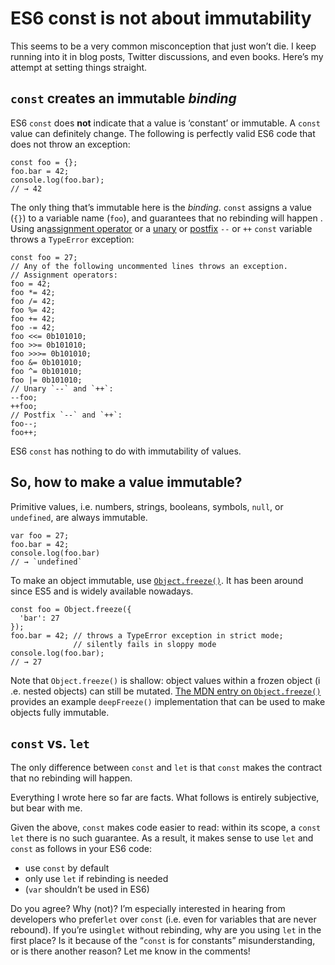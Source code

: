 # ES6 const is not about immutability

This seems to be a very common misconception that just won’t die. I keep
running into it in blog posts, Twitter discussions, and even books. Here’s my 
attempt at setting things straight.

## `const` creates an immutable *binding*

ES6 `const` does **not** indicate that a value is ‘constant’ or immutable. A 
`const` value can definitely change. The following is perfectly valid ES6 code
that does not throw an exception:

    const foo = {};
    foo.bar = 42;
    console.log(foo.bar);
    // → 42

The only thing that’s immutable here is the *binding*. `const` assigns a value
(`{}`) to a variable name (`foo`), and guarantees that no rebinding will happen
. Using an[assignment operator][1] or a [unary][2] or [postfix][3] `--` or `++`
`const` variable throws a `TypeError` exception:

    const foo = 27;
    // Any of the following uncommented lines throws an exception.
    // Assignment operators:
    foo = 42;
    foo *= 42;
    foo /= 42;
    foo %= 42;
    foo += 42;
    foo -= 42;
    foo <<= 0b101010;
    foo >>= 0b101010;
    foo >>>= 0b101010;
    foo &= 0b101010;
    foo ^= 0b101010;
    foo |= 0b101010;
    // Unary `--` and `++`:
    --foo;
    ++foo;
    // Postfix `--` and `++`:
    foo--;
    foo++;

ES6 `const` has nothing to do with immutability of values.

## So, how to make a value immutable?

Primitive values, i.e. numbers, strings, booleans, symbols, `null`, or 
`undefined`, are always immutable.

    var foo = 27;
    foo.bar = 42;
    console.log(foo.bar)
    // → `undefined`

To make an object immutable, use [`Object.freeze()`][4]. It has been around
since ES5 and is widely available nowadays.

    const foo = Object.freeze({
      'bar': 27
    });
    foo.bar = 42; // throws a TypeError exception in strict mode;
                  // silently fails in sloppy mode
    console.log(foo.bar);
    // → 27

Note that `Object.freeze()` is shallow: object values within a frozen object (i
.e. nested objects) can still be mutated.
[The MDN entry on `Object.freeze()`][4] provides an example `deepFreeze()`
implementation that can be used to make objects fully immutable.

## `const` vs. `let`

The only difference between `const` and `let` is that `const` makes the
contract that no rebinding will happen.

Everything I wrote here so far are facts. What follows is entirely subjective,
but bear with me.

Given the above, `const` makes code easier to read: within its scope, a `const`
`let` there is no such guarantee. As a result, it makes sense to use `let` and
`const` as follows in your ES6 code:

*   use `const` by default
*   only use `let` if rebinding is needed
*   (`var` shouldn’t be used in ES6)

Do you agree? Why (not)? I’m especially interested in hearing from developers
who prefer`let` over `const` (i.e. even for variables that are never rebound).
If you’re using`let` without rebinding, why are you using `let` in the first
place? Is it because of the
“`const` is for constants” misunderstanding, or is there another reason? Let
me know in the comments!

 [1]: https://tc39.github.io/ecma262/#sec-assignment-operators
 [2]: https://tc39.github.io/ecma262/#sec-unary-operators
 [3]: https://tc39.github.io/ecma262/#sec-postfix-increment-operator

 [4]: https://developer.mozilla.org/en-US/docs/Web/JavaScript/Reference/Global_Objects/Object/freeze